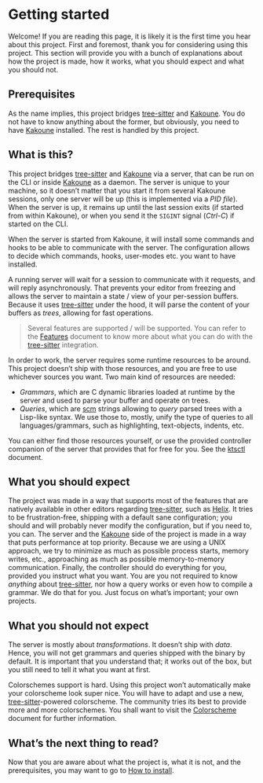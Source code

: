 # Getting started

Welcome! If you are reading this page, it is likely it is the first time you hear about this project. First and
foremost, thank you for considering using this project. This section will provide you with a bunch of explanations about
how the project is made, how it works, what you should expect and what you should not.

## Prerequisites

As the name implies, this project bridges [tree-sitter] and [Kakoune]. You do not have to know anything about
the former, but obviously, you need to have [Kakoune] installed. The rest is handled by this project.

## What is this?

This project bridges [tree-sitter] and [Kakoune] via a server, that can be run on the CLI or inside [Kakoune] as a
daemon. The server is unique to your machine, so it doesn’t matter that you start it from several Kakoune sessions, only
one server will be up (this is implemented via a _PID file_). When the server is up, it remains up until the last
session exits (if started from within Kakoune), or when you send it the `SIGINT` signal (_Ctrl-C_) if started on the
CLI.

When the server is started from Kakoune, it will install some commands and hooks to be able to communicate with the
server. The configuration allows to decide which commands, hooks, user-modes etc. you want to have installed.

A running server will wait for a session to communicate with it requests, and will reply asynchronously. That prevents
your editor from freezing and allows the server to maintain a state / view of your per-session buffers. Because it uses
[tree-sitter] under the hood, it will parse the content of your buffers as _trees_, allowing for fast operations.

> Several features are supported / will be supported. You can refer to the [Features](features.md) document to know more
> about what you can do with the [tree-sitter] integration.

In order to work, the server requires some runtime resources to be around. This project doesn’t ship with those
resources, and you are free to use whichever sources you want. Two main kind of resources are needed:

- _Grammars_, which are C dynamic libraries loaded at runtime by the server and used to parse your buffer and operate on
  trees.
- _Queries_, which are [scm] strings allowing to _query_ parsed trees with a Lisp-like syntax. We use those to, mostly,
  unify the type of queries to all languages/grammars, such as highlighting, text-objects, indents, etc.

You can either find those resources yourself, or use the provided controller companion of the server that provides that
for free for you. See the [ktsctl](ktsctl.md) document.

## What you should expect

The project was made in a way that supports most of the features that are natively available in other editors regarding
[tree-sitter], such as [Helix]. It tries to be frustration-free, shipping with a default sane configuration; you should
and will probably never modify the configuration, but if you need to, you can. The server and the [Kakoune] side of the
project is made in a way that puts performance at top priority. Because we are using a UNIX approach, we try to minimize
as much as possible process starts, memory writes, etc., approaching as much as possible memory-to-memory communication.
Finally, the controller should do everything for you, provided you instruct what you want. You are you not required to
know _anything_ about [tree-sitter], nor how a query works or even how to compile a grammar. We do that for you. Just
focus on what’s important; your own projects.

## What you should not expect

The server is mostly about _transformations_. It doesn’t ship with _data_. Hence, you will not get grammars and queries
shipped with the binary by default. It is important that you understand that; it works out of the box, but you still
need to tell it what you want at first.

Colorschemes support is hard. Using this project won’t automatically make your colorscheme look super nice. You will
have to adapt and use a new, [tree-sitter]-powered colorscheme. The community tries its best to provide more and more
colorschemes. You shall want to visit the [Colorscheme](colorscheme.md) document for further information.

## What’s the next thing to read?

Now that you are aware about what the project is, what it is not, and the prerequisites, you may want to go to
[How to install](how-to-install.md).

[tree-sitter]: https://tree-sitter.github.io/tree-sitter/
[Kakoune]: https://kakoune.org/
[scm]: https://en.wikipedia.org/wiki/SCM_(Scheme_implementation)
[Helix]: https://helix-editor.com
